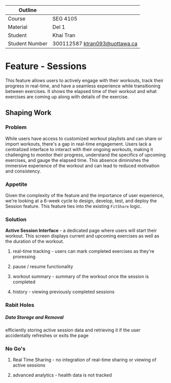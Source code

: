 | Outline        |                               |
| -------------- | ----------------------------- |
| Course         | SEG 4105                      |
| Material       | Del 1                         |
| Student        | Khai Tran                     |
| Student Number | 300112587 ktran093@uottawa.ca |

# Feature - Sessions

This feature allows users to actively engage with their workouts, track their progress in real-time, and have a seamless experience while transitioning between exercises. It shows the elapsed time of their workout and what exercises are coming up along with details of the exercise.

## Shaping Work

### Problem

While users have access to customized workout playlists and can share or import workouts, there's a gap in real-time engagement. Users lack a centralized interface to interact with their ongoing workouts, making it challenging to monitor their progress, understand the specifics of upcoming exercises, and gauge the elapsed time. This absence diminishes the immersive experience of the workout and can lead to reduced motivation and consistency.

### Appetite

Given the complexity of the feature and the importance of user experience, we're looking at a 6-week cycle to design, develop, test, and deploy the Session feature. This feature ties into the existing `FitShare` logic.

### Solution

**Active Session Interface** - a dedicated page where users will start their workout. This screen displays current and upcoming exercises as well as the duration of the workout.

1. real-time tracking - users can mark completed exercises as they're proressing

2. pause / resume functionality

3. workout summary - summary of the workout once the session is completed

4. history - viewing previously completed sessions

### Rabit Holes

##### Data Storage and Removal

efficiently storing active session data and retrieving it if the user accidentally refreshes or exits the page

### No Go's

1. Real Time Sharing - no integration of real-time sharing or viewing of active sessions

2. advanced analytics - health data is not tracked

